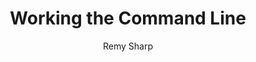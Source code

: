 ---
title: "Working the Command Line"
author: "Remy Sharp"
isbn: ""
isbn13: "9781937557492"
rating: "0"
publisher: "A Book Apart"
pages: "81"
publishYear: "2016"
read: ""
goodreads_id: "33595823"
language: "en"
---